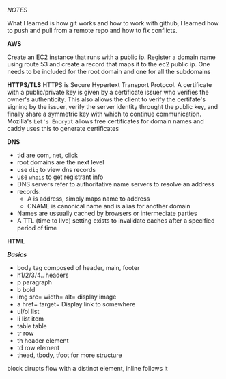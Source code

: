 *NOTES*

What I learned is how git works and how to work with github, I learned how to push and pull from a remote repo and how to fix conflicts.

**AWS**

Create an EC2 instance that runs with a public ip. Register a domain name using route 53 and create a record that maps it to the ec2 public ip. One needs to be included for the root domain and one for all the subdomains

**HTTPS/TLS**
HTTPS is Secure Hypertext Transport Protocol. A certificate with a public/private key is given by a certificate issuer who verifies the owner's authenticity. This also allows the client to verify the certifate's signing by the issuer, verify the server identity throught the public key, and finally share a symmetric key with which to continue communication. Mozilla's `Let's Encrypt` allows free certificates for domain names and caddy uses this to generate certificates

**DNS**
- tld are com, net, click
- root domains are the next level
- use `dig` to view dns records
- use `whois` to get registrant info
- DNS servers refer to authoritative name servers to resolve an address
- records:
  - A is address, simply maps name to address
  - CNAME is canonical name and is alias for another domain
- Names are ussually cached by browsers or intermediate parties
- A TTL (time to live) setting exists to invalidate caches after a specified period of time

**HTML**

***Basics***
- body tag composed of header, main, footer
- h1/2/3/4.. headers
- p paragraph
- b bold
- img src= width= alt= display image
- a href= target= Display link to somewhere
- ul/ol list
- li list item
- table table
- tr row
- th header element
- td row element
- thead, tbody, tfoot for more structure  

block dirupts flow with a distinct element, inline follows it